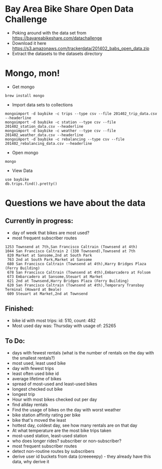 # Bay Area Bike Share Open Data Challenge

* Poking around with the data set from https://bayareabikeshare.com/datachallenge
* Download it here https://s3.amazonaws.com/trackerdata/201402_babs_open_data.zip
* Extract the datasets to the datasets directory

# Mongo, mon!
* Get mongo
```
brew install mongo
```
* Import data sets to collections

```
mongoimport -d baybike -c trips --type csv --file 201402_trip_data.csv --headerline
mongoimport -d baybike -c station --type csv --file 201402_station_data.csv --headerline
mongoimport -d baybike -c weather --type csv --file 201402_weather_data.csv --headerline
mongoimport -d baybike -c rebalancing --type csv --file 201402_rebalancing_data.csv --headerline
```

* Open mongo

```
mongo
```

* View Data

```
use baybike
db.trips.find().pretty()
```
# Questions we have about the data

## Currently in progress:
* day of week that bikes are most used?
* most frequent subscriber routes
```
1253 Townsend at 7th,San Francisco Caltrain (Townsend at 4th)
1044 San Francisco Caltrain 2 (330 Townsend),Townsend at 7th
 820 Market at Sansome,2nd at South Park
 763 2nd at South Park,Market at Sansome
 680 San Francisco Caltrain (Townsend at 4th),Harry Bridges Plaza (Ferry Building)
 678 San Francisco Caltrain (Townsend at 4th),Embarcadero at Folsom
 673 Embarcadero at Sansome,Steuart at Market
 621 2nd at Townsend,Harry Bridges Plaza (Ferry Building)
 620 San Francisco Caltrain (Townsend at 4th),Temporary Transbay Terminal (Howard at Beale)
 609 Steuart at Market,2nd at Townsend
```

## Finished:
* bike id with most trips: id: 510, count: 482
* Most used day was: Thursday with usage of: 25265

## To Do:
* days with fewest rentals (what is the number of rentals on the day with the smallest rentals?)
* most used, least used bike
* day with fewest trips
* least often used bike id
* average lifetime of bikes
* spread of most-used and least-used bikes
* longest checked out bike
* longest trip
* Hour with most bikes checked out per day
* find allday rentals
* Find the usage of bikes on the day with worst weather
* bike station affinity rating per bike
* bike that's moved the least
* hottest day, coldest day, see how many rentals are on that day
* At what temperature are the most bike trips taken
* most-used station, least-used station
* who does longer rides? subscriber or non-subscriber?
* most frequent subscriber routes
* detect non-routine routes by subscribers
* derive user id buckets from data (creeeeepy) - they already have this data, why derive it

